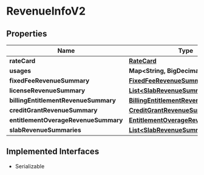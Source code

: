 

# RevenueInfoV2


## Properties

| Name | Type | Description | Notes |
|------------ | ------------- | ------------- | -------------|
|**rateCard** | [**RateCard**](RateCard.md) |  |  |
|**usages** | **Map&lt;String, BigDecimal&gt;** |  |  |
|**fixedFeeRevenueSummary** | [**FixedFeeRevenueSummary**](FixedFeeRevenueSummary.md) |  |  [optional] |
|**licenseRevenueSummary** | [**List&lt;SlabRevenueSummary&gt;**](SlabRevenueSummary.md) |  |  [optional] |
|**billingEntitlementRevenueSummary** | [**BillingEntitlementRevenueSummary**](BillingEntitlementRevenueSummary.md) |  |  [optional] |
|**creditGrantRevenueSummary** | [**CreditGrantRevenueSummary**](CreditGrantRevenueSummary.md) |  |  [optional] |
|**entitlementOverageRevenueSummary** | [**EntitlementOverageRevenueSummary**](EntitlementOverageRevenueSummary.md) |  |  [optional] |
|**slabRevenueSummaries** | [**List&lt;SlabRevenueSummary&gt;**](SlabRevenueSummary.md) |  |  [optional] |


## Implemented Interfaces

* Serializable


